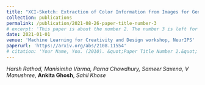 ```yaml
---
title: "XCI-Sketch: Extraction of Color Information from Images for Generation of Colored Outlines and Sketches"
collection: publications
permalink: /publication/2021-08-26-paper-title-number-3
# excerpt: 'This paper is about the number 2. The number 3 is left for future work.'
date: 2021-01-01
venue: 'Machine Learning for Creativity and Design workshop, NeurIPS'
paperurl: 'https://arxiv.org/abs/2108.11554'
# citation: 'Your Name, You. (2010). &quot;Paper Title Number 2.&quot; <i>Journal 1</i>. 1(2).'
---
```

*Harsh Rathod, Manisimha Varma, Parna Chowdhury, Sameer Saxena, V Manushree,* **Ankita Ghosh**, *Sahil Khose*
<!-- <br><br>Sketches are a medium to convey a visual scene from an individual's creative perspective. The addition of color substantially enhances the overall expressivity of a sketch. This paper proposes two methods to mimic human-drawn colored sketches by utilizing the Contour Drawing Dataset. Our first approach renders colored outline sketches by applying image processing techniques aided by k-means color clustering. The second method uses a generative adversarial network to develop a model that can generate colored sketches from previously unobserved images. We assess the results obtained through quantitative and qualitative evaluations. -->


<!-- Recommended citation: Your Name, You. (2010). "Paper Title Number 2." <i>Journal 1</i>. 1(2). -->
